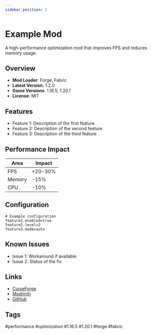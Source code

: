 ```yaml
---
sidebar_position: 2
---
```


# Example Mod

A high-performance optimization mod that improves FPS and reduces memory usage.

## Overview

- **Mod Loader**: Forge, Fabric
- **Latest Version**: 1.2.0
- **Game Versions**: 1.16.5, 1.20.1
- **License**: MIT

## Features

- Feature 1: Description of the first feature
- Feature 2: Description of the second feature
- Feature 3: Description of the third feature

## Performance Impact

| Area | Impact |
|------|---------|
| FPS | +20-30% |
| Memory | -15% |
| CPU | -10% |

## Configuration

```properties
# Example configuration
feature1.enabled=true
feature2.level=2
feature3.mode=auto
```

## Known Issues

- Issue 1: Workaround if available
- Issue 2: Status of the fix

## Links

- [CurseForge](https://www.curseforge.com/)
- [Modrinth](https://modrinth.com/)
- [GitHub](https://github.com/)

## Tags

#performance #optimization #1.16.5 #1.20.1 #forge #fabric 